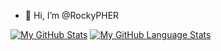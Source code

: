 - 👋 Hi, I’m @RockyPHER




[![My GitHub Stats](https://github-readme-stats.vercel.app/api/?username=RockyPHER&count_private=true&theme=tokyonight&showicons=true)]()
[![My GitHub Language Stats](https://github-readme-stats.vercel.app/api/top-langs/?username=RockyPHER&langs_count=5&theme=tokyonight)]()
